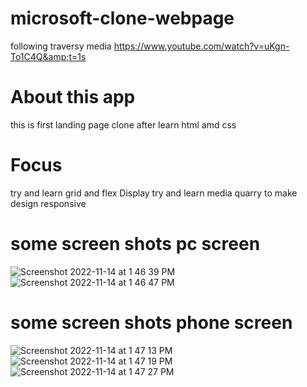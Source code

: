 # microsoft-clone-webpage
following traversy media   https://www.youtube.com/watch?v=uKgn-To1C4Q&amp;t=1s

# About this app
this is first landing page clone after learn html amd css

# Focus 
 try and learn grid and flex Display 
 try and learn media quarry to make design responsive 
 
 # some screen shots pc screen
 ![Screenshot 2022-11-14 at 1 46 39 PM](https://user-images.githubusercontent.com/96750484/201652538-54580593-f2a5-4ee3-bc7f-63b0f93b7068.png)
![Screenshot 2022-11-14 at 1 46 47 PM](https://user-images.githubusercontent.com/96750484/201652546-4b032f2c-fede-4d24-b352-41af74aaafc6.png)

 # some screen shots phone screen
 ![Screenshot 2022-11-14 at 1 47 13 PM](https://user-images.githubusercontent.com/96750484/201652665-e0066c01-f651-4076-9010-ec70e1c9a406.png)
![Screenshot 2022-11-14 at 1 47 19 PM](https://user-images.githubusercontent.com/96750484/201652670-0bb4ffb5-3750-400b-8575-a8befe996eec.png)
![Screenshot 2022-11-14 at 1 47 27 PM](https://user-images.githubusercontent.com/96750484/201652678-10bc46d3-e771-4396-8a1d-26b21d1e905e.png)
